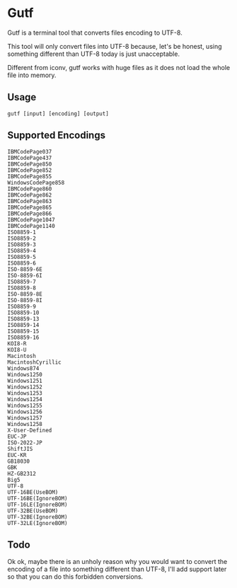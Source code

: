 # Gutf

Gutf is a terminal tool that converts files encoding to UTF-8.

This tool will only convert files into UTF-8 because, let's be honest, using something different than UTF-8 today is just unacceptable.

Different from iconv, gutf works with huge files as it does not load the whole file into memory.

## Usage

```text
gutf [input] [encoding] [output]
```

## Supported Encodings

```text
IBMCodePage037
IBMCodePage437
IBMCodePage850
IBMCodePage852
IBMCodePage855
WindowsCodePage858
IBMCodePage860
IBMCodePage862
IBMCodePage863
IBMCodePage865
IBMCodePage866
IBMCodePage1047
IBMCodePage1140
ISO8859-1
ISO8859-2
ISO8859-3
ISO8859-4
ISO8859-5
ISO8859-6
ISO-8859-6E
ISO-8859-6I
ISO8859-7
ISO8859-8
ISO-8859-8E
ISO-8859-8I
ISO8859-9
ISO8859-10
ISO8859-13
ISO8859-14
ISO8859-15
ISO8859-16
KOI8-R
KOI8-U
Macintosh
MacintoshCyrillic
Windows874
Windows1250
Windows1251
Windows1252
Windows1253
Windows1254
Windows1255
Windows1256
Windows1257
Windows1258
X-User-Defined
EUC-JP
ISO-2022-JP
ShiftJIS
EUC-KR
GB18030
GBK
HZ-GB2312
Big5
UTF-8
UTF-16BE(UseBOM)
UTF-16BE(IgnoreBOM)
UTF-16LE(IgnoreBOM)
UTF-32BE(UseBOM)
UTF-32BE(IgnoreBOM)
UTF-32LE(IgnoreBOM)
```

## Todo

Ok ok, maybe there is an unholy reason why you would want to convert the encoding of a file into something different than UTF-8, I'll add support later so that you can do this forbidden conversions.
